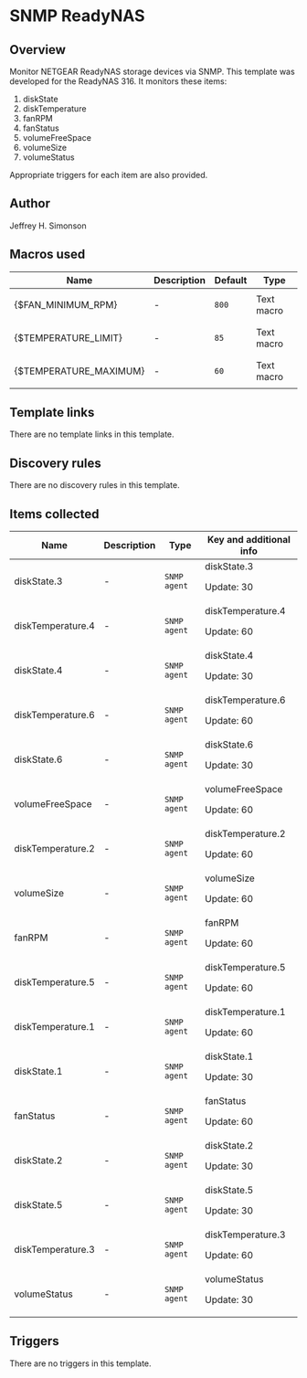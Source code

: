 # SNMP ReadyNAS

## Overview

Monitor NETGEAR ReadyNAS storage devices via SNMP. This template was developed for the ReadyNAS 316. It monitors these items:


1. diskState
2. diskTemperature
3. fanRPM
4. fanStatus
5. volumeFreeSpace
6. volumeSize
7. volumeStatus


Appropriate triggers for each item are also provided.



## Author

Jeffrey H. Simonson

## Macros used

|Name|Description|Default|Type|
|----|-----------|-------|----|
|{$FAN_MINIMUM_RPM}|<p>-</p>|`800`|Text macro|
|{$TEMPERATURE_LIMIT}|<p>-</p>|`85`|Text macro|
|{$TEMPERATURE_MAXIMUM}|<p>-</p>|`60`|Text macro|
## Template links

There are no template links in this template.

## Discovery rules

There are no discovery rules in this template.

## Items collected

|Name|Description|Type|Key and additional info|
|----|-----------|----|----|
|diskState.3|<p>-</p>|`SNMP agent`|diskState.3<p>Update: 30</p>|
|diskTemperature.4|<p>-</p>|`SNMP agent`|diskTemperature.4<p>Update: 60</p>|
|diskState.4|<p>-</p>|`SNMP agent`|diskState.4<p>Update: 30</p>|
|diskTemperature.6|<p>-</p>|`SNMP agent`|diskTemperature.6<p>Update: 60</p>|
|diskState.6|<p>-</p>|`SNMP agent`|diskState.6<p>Update: 30</p>|
|volumeFreeSpace|<p>-</p>|`SNMP agent`|volumeFreeSpace<p>Update: 60</p>|
|diskTemperature.2|<p>-</p>|`SNMP agent`|diskTemperature.2<p>Update: 60</p>|
|volumeSize|<p>-</p>|`SNMP agent`|volumeSize<p>Update: 60</p>|
|fanRPM|<p>-</p>|`SNMP agent`|fanRPM<p>Update: 60</p>|
|diskTemperature.5|<p>-</p>|`SNMP agent`|diskTemperature.5<p>Update: 60</p>|
|diskTemperature.1|<p>-</p>|`SNMP agent`|diskTemperature.1<p>Update: 60</p>|
|diskState.1|<p>-</p>|`SNMP agent`|diskState.1<p>Update: 30</p>|
|fanStatus|<p>-</p>|`SNMP agent`|fanStatus<p>Update: 60</p>|
|diskState.2|<p>-</p>|`SNMP agent`|diskState.2<p>Update: 30</p>|
|diskState.5|<p>-</p>|`SNMP agent`|diskState.5<p>Update: 30</p>|
|diskTemperature.3|<p>-</p>|`SNMP agent`|diskTemperature.3<p>Update: 60</p>|
|volumeStatus|<p>-</p>|`SNMP agent`|volumeStatus<p>Update: 30</p>|
## Triggers

There are no triggers in this template.

